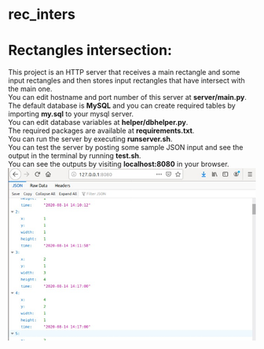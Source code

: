 # rec_inters
# Rectangles intersection:<br/>
This project is an HTTP server that receives a main rectangle and some input rectangles and then stores input rectangles that have intersect with the main one.<br/>
You can edit hostname and port number of this server  at **server/main.py**.<br/>
The default database is **MySQL** and you can create required tables by importing **my.sql** to your mysql server.<br/>
You can edit database variables at **helper/dbhelper.py**.<br/>
The required packages are available at **requirements.txt**.<br/>
You can run the server by executing **runserver.sh**.<br/>
You can test the server by posting some sample JSON input and see the output in the terminal by running **test.sh**.<br/>
You can see the outputs by visiting **localhost:8080** in your browser.<br/>
![SC Shot](https://github.com/sahandabs/rec_inters/blob/master/sc.jpeg)
